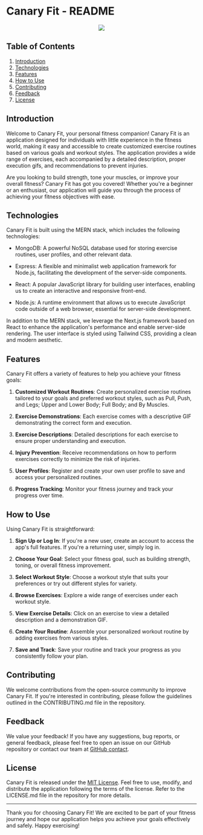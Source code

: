 # Canary Fit - README

<center><img src='https://i.ibb.co/r3Gsjzc/Logo-insta-removebg-preview.png'></center>

## Table of Contents

1. [Introduction](#introduction)
2. [Technologies](#technologies)
3. [Features](#features)
4. [How to Use](#how-to-use)
5. [Contributing](#contributing)
6. [Feedback](#feedback)
7. [License](#license)

## Introduction

Welcome to Canary Fit, your personal fitness companion! Canary Fit is an application designed for individuals with little experience in the fitness world, making it easy and accessible to create customized exercise routines based on various goals and workout styles. The application provides a wide range of exercises, each accompanied by a detailed description, proper execution gifs, and recommendations to prevent injuries.

Are you looking to build strength, tone your muscles, or improve your overall fitness? Canary Fit has got you covered! Whether you're a beginner or an enthusiast, our application will guide you through the process of achieving your fitness objectives with ease.

## Technologies

Canary Fit is built using the MERN stack, which includes the following technologies:

- MongoDB: A powerful NoSQL database used for storing exercise routines, user profiles, and other relevant data.

- Express: A flexible and minimalist web application framework for Node.js, facilitating the development of the server-side components.

- React: A popular JavaScript library for building user interfaces, enabling us to create an interactive and responsive front-end.

- Node.js: A runtime environment that allows us to execute JavaScript code outside of a web browser, essential for server-side development.

In addition to the MERN stack, we leverage the Next.js framework based on React to enhance the application's performance and enable server-side rendering. The user interface is styled using Tailwind CSS, providing a clean and modern aesthetic.


## Features

Canary Fit offers a variety of features to help you achieve your fitness goals:

1. **Customized Workout Routines**: Create personalized exercise routines tailored to your goals and preferred workout styles, such as Pull, Push, and Legs; Upper and Lower Body; Full Body; and By Muscles.

2. **Exercise Demonstrations**: Each exercise comes with a descriptive GIF demonstrating the correct form and execution.

3. **Exercise Descriptions**: Detailed descriptions for each exercise to ensure proper understanding and execution.

4. **Injury Prevention**: Receive recommendations on how to perform exercises correctly to minimize the risk of injuries.

5. **User Profiles**: Register and create your own user profile to save and access your personalized routines.

6. **Progress Tracking**: Monitor your fitness journey and track your progress over time.

## How to Use

Using Canary Fit is straightforward:

1. **Sign Up or Log In**: If you're a new user, create an account to access the app's full features. If you're a returning user, simply log in.

2. **Choose Your Goal**: Select your fitness goal, such as building strength, toning, or overall fitness improvement.

3. **Select Workout Style**: Choose a workout style that suits your preferences or try out different styles for variety.

4. **Browse Exercises**: Explore a wide range of exercises under each workout style.

5. **View Exercise Details**: Click on an exercise to view a detailed description and a demonstration GIF.

6. **Create Your Routine**: Assemble your personalized workout routine by adding exercises from various styles.

7. **Save and Track**: Save your routine and track your progress as you consistently follow your plan.

## Contributing

We welcome contributions from the open-source community to improve Canary Fit. If you're interested in contributing, please follow the guidelines outlined in the CONTRIBUTING.md file in the repository.

## Feedback

We value your feedback! If you have any suggestions, bug reports, or general feedback, please feel free to open an issue on our GitHub repository or contact our team at [GitHub contact](https://github.com/Adasat).

## License

Canary Fit is released under the [MIT License](https://example.com/canary_fit_license). Feel free to use, modify, and distribute the application following the terms of the license. Refer to the LICENSE.md file in the repository for more details.

---

Thank you for choosing Canary Fit! We are excited to be part of your fitness journey and hope our application helps you achieve your goals effectively and safely. Happy exercising!
